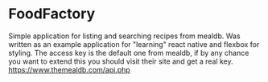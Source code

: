 # FoodFactory
Simple application for listing and searching recipes from mealdb. Was written as an example application for "learning" react native and flexbox for styling. The access key is the default one from mealdb, if by any chance you want to extend this you should visit their site and get a real key. https://www.themealdb.com/api.php 

